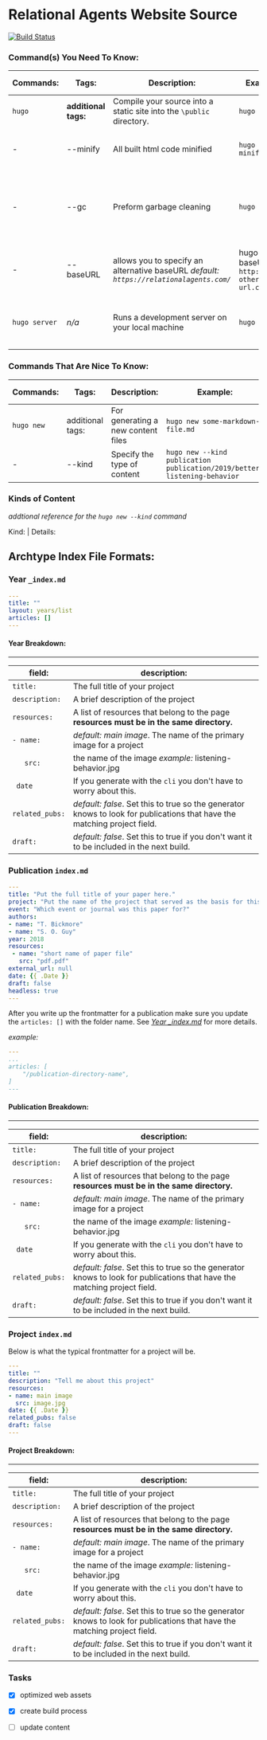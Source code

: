 Relational Agents Website Source
===

[![Build Status](https://travis-ci.org/zberwaldt/relational-agents.svg?branch=master)](https://travis-ci.org/zberwaldt/relational-agents)

### Command(s) You Need To Know:

Commands: | Tags: | Description: | Example: | Additional Details:
--------- | ----- | ------------ | -------- | ------------------- 
`hugo`  | __additional tags:__ | Compile your source into a static site into the `\public` directory. |  `hugo` | _n/a_ 
 - | --minify | All built html code minified | `hugo --minify` | Minifying is a good way to optimize your site.
 - | --gc | Preform garbage cleaning | `hugo --gc` | Running the command will delete old cache files from previous builds.
 - | --baseURL | allows you to specify an alternative baseURL _default: `https://relationalagents.com/`_ | hugo --baseURL `http://some-other-url.com` | Just in case you want to deploy to some other URL
 `hugo server` | _n/a_ | Runs a development server on your local machine | `hugo server` | Handy for previewing your site before deployment.


### Commands That Are Nice To Know:

Commands: | Tags: | Description: | Example: | Additional Details:
--------- | ----- | ------------ | -------- | ------------------- 
`hugo new` | additional tags: | For generating a new content files | `hugo new some-markdown-file.md` | _n/a_
-        | --kind | Specify the type of content | `hugo new --kind publication publication/2019/better-listening-behavior` | 


### Kinds of Content
_addtional reference for the `hugo new --kind` command_

Kind: | Details: 

## Archtype Index File Formats:

### Year `_index.md`
```yaml
---
title: ""
layout: years/list
articles: []
---
```
#### Year Breakdown:
----------------
field: |  description: 
------ |  ------------
`title:` | The full title of your project
`description:` | A brief description of the project
`resources:`| A list of resources that belong to the page __resources must be in the same directory.__
`- name:` | _default: main image_. The name of the primary image for a project
`   src:` | the name of the image _example:_ listening-behavior.jpg
` date`| If you generate with the `cli` you don't have to worry about this. 
`related_pubs:` | _default: false_. Set this to true so the generator knows to look for publications that have the matching project field.
`draft:` | _default: false_. Set this to true if you don't want it to be included in the next build.

### Publication `index.md`
```yaml
---
title: "Put the full title of your paper here."
project: "Put the name of the project that served as the basis for this publication (e.g. Atrial Fibulation)"
event: "Which event or journal was this paper for?"
authors: 
- name: "T. Bickmore"
- name: "S. O. Guy"
year: 2018
resources: 
 - name: "short name of paper file"
   src: "pdf.pdf"
external_url: null
date: {{ .Date }}
draft: false
headless: true
---
```


After you write up the frontmatter for a publication make sure you update the `articles: []` with the folder name. See _[Year _index.md](#year-index-md)_ for more details.

_example:_
```yaml
---
...
articles: [
    "/publication-directory-name",
]
---
```
#### Publication Breakdown:
----------------
field: |  description: 
------ |  ------------
`title:` | The full title of your project
`description:` | A brief description of the project
`resources:`| A list of resources that belong to the page __resources must be in the same directory.__
`- name:` | _default: main image_. The name of the primary image for a project
`   src:` | the name of the image _example:_ listening-behavior.jpg
` date`| If you generate with the `cli` you don't have to worry about this. 
`related_pubs:` | _default: false_. Set this to true so the generator knows to look for publications that have the matching project field.
`draft:` | _default: false_. Set this to true if you don't want it to be included in the next build.

### Project `index.md`
Below is what the typical frontmatter for a project will be.
```yaml
---
title: ""
description: "Tell me about this project"
resources:
- name: main image
  src: image.jpg
date: {{ .Date }}
related_pubs: false
draft: false
---
```
#### Project Breakdown:
----------------
field: |  description: 
------ |  ------------
`title:` | The full title of your project
`description:` | A brief description of the project
`resources:`| A list of resources that belong to the page __resources must be in the same directory.__
`- name:` | _default: main image_. The name of the primary image for a project
`   src:` | the name of the image _example:_ listening-behavior.jpg
` date`| If you generate with the `cli` you don't have to worry about this. 
`related_pubs:` | _default: false_. Set this to true so the generator knows to look for publications that have the matching project field.
`draft:` | _default: false_. Set this to true if you don't want it to be included in the next build.
### Tasks

- [x] optimized web assets
- [x] create build process
- [ ] update content


